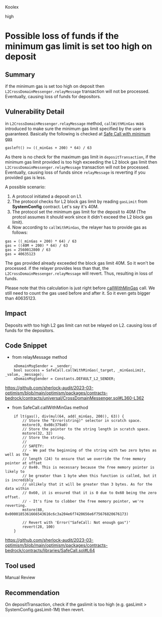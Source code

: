 Koolex

high

# Possible loss of funds if the minimum gas limit is set too high on deposit

## Summary
if the minimum gas is set too high on deposit then `L2CrossDomainMessenger.relayMessage` transaction will not be processed. Eventually, causing loss of funds for depositors. 

## Vulnerability Detail
in `L2CrossDomainMessenger.relayMessage` method, `callWithMinGas` was introduced to make sure the minimum gas limit specified by the user is guaranteed.
Basically the following is checked at [Safe Call with minimum gas](https://github.com/sherlock-audit/2023-03-optimism/blob/main/optimism/packages/contracts-bedrock/contracts/libraries/SafeCall.sol#L64)
```solidity
gasleft() >= ((_minGas + 200) * 64) / 63
```


As there is no check for the maximum gas limit in `depositTransaction`, if the minimum gas limit provided is too high exceeding the L2 block gas limit then `L2CrossDomainMessenger.relayMessage`  transaction will not be processed. Eventually, causing loss of funds since `relayMessage` is reverting if you provided gas is less.

A possible scenario:
1. A protocol initiated a deposit on L1.
2. The protocol checks for L2 block gas limit by reading `gasLimit` from **SystemConfig** contract. Let's say it's 40M.
3. The protocol set the minimum gas limit for the deposit to 40M (The protcol assumes it should work since it didn't exceed the L2 block gas limit).
4. Now according to `callWithMinGas`, the relayer has to provide gas as follows:
```solidity
gas = ((_minGas + 200) * 64) / 63
gas = ((40M + 200) * 64) / 63
gas = 2560012800 / 63
gas = 40635123
```

The gas provided already exceeded the block gas limit 40M. So it won't be processed. if the relayer provides less than that, the `L2CrossDomainMessenger.relayMessage` will revert. Thus, resulting in loss of funds.

Please note that this calculation is just right before [callWithMinGas](https://github.com/sherlock-audit/2023-03-optimism/blob/main/optimism/packages/contracts-bedrock/contracts/universal/CrossDomainMessenger.sol#L361) call. We still need to count the gas used before and after it. So it even gets bigger than 40635123.


## Impact

Deposits with too high L2 gas limit can not be relayed on L2. causing loss of funds for the depositors.

## Code Snippet

- from relayMessage method
```solidity
	xDomainMsgSender = _sender;
	bool success = SafeCall.callWithMinGas(_target, _minGasLimit, _value, _message);
	xDomainMsgSender = Constants.DEFAULT_L2_SENDER;
```

https://github.com/sherlock-audit/2023-03-optimism/blob/main/optimism/packages/contracts-bedrock/contracts/universal/CrossDomainMessenger.sol#L360-L362

- from SafeCall.callWithMinGas method
```solidity
	if lt(gas(), div(mul(64, add(_minGas, 200)), 63)) {
		// Store the "Error(string)" selector in scratch space.
		mstore(0, 0x08c379a0)
		// Store the pointer to the string length in scratch space.
		mstore(32, 32)
		// Store the string.
		//
		// SAFETY:
		// - We pad the beginning of the string with two zero bytes as well as the
		// length (24) to ensure that we override the free memory pointer at offset
		// 0x40. This is necessary because the free memory pointer is likely to
		// be greater than 1 byte when this function is called, but it is incredibly
		// unlikely that it will be greater than 3 bytes. As for the data within
		// 0x60, it is ensured that it is 0 due to 0x60 being the zero offset.
		// - It's fine to clobber the free memory pointer, we're reverting.
		mstore(88, 0x0000185361666543616c6c3a204e6f7420656e6f75676820676173)

		// Revert with 'Error("SafeCall: Not enough gas")'
		revert(28, 100)
	}
```

https://github.com/sherlock-audit/2023-03-optimism/blob/main/optimism/packages/contracts-bedrock/contracts/libraries/SafeCall.sol#L64

## Tool used

Manual Review

## Recommendation

On depositTransaction, check if the gaslimit is too high (e.g. gasLimit > SystemConfig.gasLimit-1M) then revert.